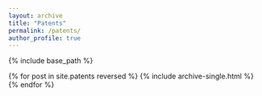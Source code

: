 ```yaml
---
layout: archive
title: "Patents"
permalink: /patents/
author_profile: true
---
```


{% include base_path %}

{% for post in site.patents reversed %}
  {% include archive-single.html %}
{% endfor %}
